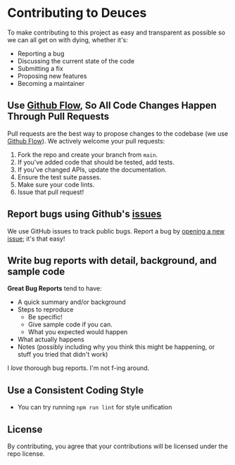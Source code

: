 # Contributing to Deuces
To make contributing to this project as easy and transparent as possible so we can all get on with dying, whether it's:

- Reporting a bug
- Discussing the current state of the code
- Submitting a fix
- Proposing new features
- Becoming a maintainer

## Use [Github Flow](https://guides.github.com/introduction/flow/index.html), So All Code Changes Happen Through Pull Requests
Pull requests are the best way to propose changes to the codebase (we use [Github Flow](https://guides.github.com/introduction/flow/index.html)). We actively welcome your pull requests:

1. Fork the repo and create your branch from `main`.
2. If you've added code that should be tested, add tests.
3. If you've changed APIs, update the documentation.
4. Ensure the test suite passes.
5. Make sure your code lints.
6. Issue that pull request!

## Report bugs using Github's [issues](https://github.com/Gyarbij/deuces/issues)
We use GitHub issues to track public bugs. Report a bug by [opening a new issue](); it's that easy!

## Write bug reports with detail, background, and sample code

**Great Bug Reports** tend to have:

- A quick summary and/or background
- Steps to reproduce
  - Be specific!
  - Give sample code if you can. 
  - What you expected would happen
- What actually happens
- Notes (possibly including why you think this might be happening, or stuff you tried that didn't work)

I *love* thorough bug reports. I'm not f-ing around.

## Use a Consistent Coding Style

* You can try running `npm run lint` for style unification

## License
By contributing, you agree that your contributions will be licensed under the repo license.
